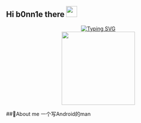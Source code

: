 ## Hi b0nn1e there <img src="https://media.giphy.com/media/hvRJCLFzcasrR4ia7z/giphy.gif" width="30">

<div align="center">
  <a href="https://git.io/typing-svg">
    <img src="https://readme-typing-svg.demolab.com?font=Fira+Code&pause=1000&color=C2F2F7&center=true&lines=Hello+World+%EF%BC%81" alt="Typing SVG" />
  </a>
</div>

<div align="center">
  <img src="https://media.giphy.com/media/v1.Y2lkPTc5MGI3NjExNXNnMHZ4ZnlkNmRsd2NoeGp6cDZ2ajA5aGV5eG45NDk0YWJ6N2lkOSZlcD12MV9naWZzX3NlYXJjaCZjdD1n/VeT5jhseHD0W3dI7de/giphy.gif" width=200>
</div>

##🙌About me
一个写Android的man
